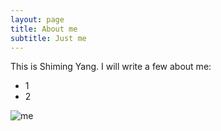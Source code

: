 ```yaml
---
layout: page
title: About me
subtitle: Just me
---
```


This is Shiming Yang. I will write a few about me:

- 1
- 2

![me](../img/me.jpg)

